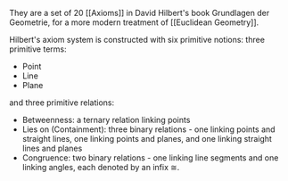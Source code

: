 They are a set of 20 [[Axioms]] in David Hilbert's book Grundlagen der Geometrie, for a more modern treatment of [[Euclidean Geometry]].

Hilbert's axiom system is constructed with six primitive notions: three primitive terms:
- Point
- Line
- Plane

and three primitive relations:

- Betweenness: a ternary relation linking points
- Lies on (Containment): three binary relations - one linking points and straight lines, one linking points and planes, and one linking straight lines and planes
- Congruence: two binary relations - one linking line segments and one linking angles, each denoted by an infix ≅.